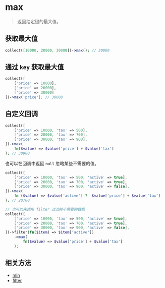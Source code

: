 # max

> 返回给定键的最大值。

## 获取最大值

```php
collect([10000, 20000, 30000])->max(); // 30000
```

## 通过 `key` 获取最大值

```php
collect([
    ['price' => 10000],
    ['price' => 20000], 
    ['price' => 30000]
])->max('price'); // 30000
```

## 自定义回调

```php
collect([
    ['price' => 10000, 'tax' => 500],
    ['price' => 20000, 'tax' => 700],
    ['price' => 30000, 'tax' => 900],
])->max(
    fn($value) => $value['price'] + $value['tax']
); // 30900
```

也可以在回调中返回 `null` 忽略某些不需要的值。

```php
collect([
    ['price' => 10000, 'tax' => 500, 'active' => true],
    ['price' => 20000, 'tax' => 700, 'active' => true],
    ['price' => 30000, 'tax' => 900, 'active' => false],
])->max(
    fn ($value) => $value['active'] ?  $value['price'] + $value['tax'] : null
); // 20700

// 也可以先调用 filter 过滤掉不需要的数据
collect([
    ['price' => 10000, 'tax' => 500, 'active' => true],
    ['price' => 20000, 'tax' => 700, 'active' => true],
    ['price' => 30000, 'tax' => 900, 'active' => false],
])->filter(fn($item) => $item['active'])
    ->max(
        fn($value) => $value['price'] + $value['tax']
    );
```

## 相关方法

- [min](min.md)
- [filter](filter.md)